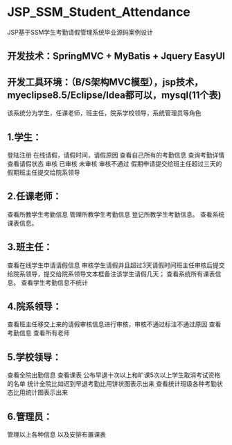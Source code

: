 # JSP_SSM_Student_Attendance
JSP基于SSM学生考勤请假管理系统毕业源码案例设计
## 开发技术：SpringMVC + MyBatis + Jquery EasyUI
## 开发工具环境：（B/S架构MVC模型），jsp技术，myeclipse8.5/Eclipse/Idea都可以，mysql(11个表)

该系统分为学生，任课老师，班主任，院系学校领导，系统管理员等角色
## 1.学生：
登陆注册
在线请假，请假时间，请假原因
查看自己所有的考勤信息
查询考勤详情
查看请假状态 审核 已审核 未审核 审核不通过
假期申请提交给班主任超过三天的假期班主任提交给院系领导
## 2.任课老师：
查看所教学生考勤信息
管理所教学生考勤信息
登记所教学生考勤信息。
查看系统课表信息。
## 3.班主任：
查看在线学生申请请假信息
审核学生请假并且超过3天请假时间班主任审核后提交给院系领导，提交给院系领导文本框备注该学生请假几天；
查看系统所有课表信息。
查看学生考勤信息不统计
## 4.院系领导：
查看班主任移交上来的请假审核信息进行审核，审核不通过标注不通过原因
查看考勤信息
查看所有老师
## 5.学校领导：
查看全院出勤信息
查看课表
公布早退十次以上和旷课5次以上学生取消考试资格的名单
统计全院比如迟到早退考勤比用饼状图表示出来
查看统计班级各种考勤状态比用统计图表示出来
## 6.管理员：
管理以上各种信息
以及安排布置课表
